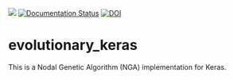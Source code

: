 ![](https://github.com/N3PDF/evolutionary_keras/workflows/pytest/badge.svg)
[![Documentation Status](https://readthedocs.org/projects/evolutionary-keras/badge/?version=latest)](https://evolutionary-keras.readthedocs.io/en/latest/?badge=latest)
[![DOI](https://zenodo.org/badge/DOI/10.5281/zenodo.3630399.svg)](https://doi.org/10.5281/zenodo.3630399)



# evolutionary_keras

This is a Nodal Genetic Algorithm (NGA) implementation for Keras.
